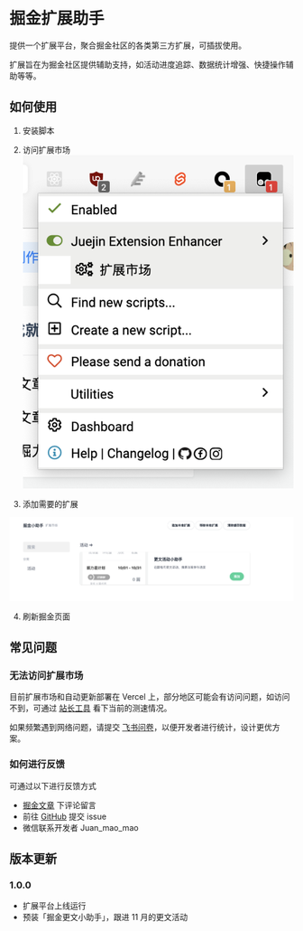 # 掘金扩展助手

提供一个扩展平台，聚合掘金社区的各类第三方扩展，可插拔使用。

扩展旨在为掘金社区提供辅助支持，如活动进度追踪、数据统计增强、快捷操作辅助等等。

## 如何使用

1. 安装脚本

2. 访问扩展市场
   ![](./resources/marketplace-entry.png)

3. 添加需要的扩展

![](./resources/marketplace.png)

4. 刷新掘金页面

## 常见问题

### 无法访问扩展市场

目前扩展市场和自动更新部署在 Vercel 上，部分地区可能会有访问问题，如访问不到，可通过 [站长工具](http://tool.chinaz.com/speedtest/juejin-enhancer-extensions.vercel.app) 看下当前的测速情况。

如果频繁遇到网络问题，请提交 [飞书问卷](https://wenjuan.feishu.cn/m?t=sJ1T3Ldvufxi-iye3)，以便开发者进行统计，设计更优方案。

### 如何进行反馈

可通过以下进行反馈方式

- [掘金文章](https://juejin.cn/post/7026913066228465695) 下评论留言
- 前往 [GitHub](https://github.com/curly210102/juejin-enhancer-userscript) 提交 issue
- 微信联系开发者 Juan_mao_mao

## 版本更新

### 1.0.0

- 扩展平台上线运行
- 预装「掘金更文小助手」，跟进 11 月的更文活动
